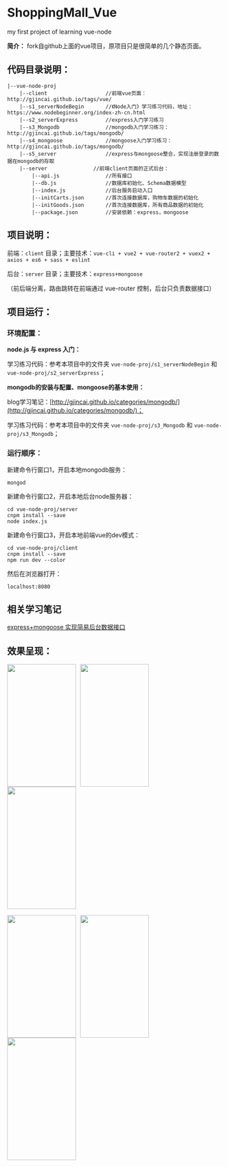# ShoppingMall_Vue
my first project of learning vue-node

**简介：**
fork自github上面的vue项目，原项目只是很简单的几个静态页面。

## 代码目录说明：

```
|--vue-node-proj
    |--client                   //前端vue页面：http://gjincai.github.io/tags/vue/
    |--s1_serverNodeBegin       //《Node入门》学习练习代码，地址：https://www.nodebeginner.org/index-zh-cn.html
    |--s2_serverExpress         //express入门学习练习
    |--s3_Mongodb               //mongodb入门学习练习：http://gjincai.github.io/tags/mongodb/
    |--s4_mongoose              //mongoose入门学习练习：http://gjincai.github.io/tags/mongodb/
    |--s5_server                //express与mongoose整合，实现注册登录的数据在mongodb的存取
    |--server               //前端client页面的正式后台：
        |--api.js               //所有接口
        |--db.js                //数据库初始化、Schema数据模型
        |--index.js             //后台服务启动入口
        |--initCarts.json       //首次连接数据库，购物车数据的初始化
        |--initGoods.json       //首次连接数据库，所有商品数据的初始化
        |--package.json         //安装依赖：express，mongoose
```

## 项目说明：

前端：`client` 目录；主要技术：`vue-cli + vue2 + vue-router2 + vuex2 + axios + es6 + sass + eslint`

后台：`server` 目录；主要技术：`express+mongoose`

（前后端分离，路由跳转在前端通过 vue-router 控制，后台只负责数据接口）

## 项目运行：
### 环境配置：
**node.js 与 express 入门：**

学习练习代码：参考本项目中的文件夹 `vue-node-proj/s1_serverNodeBegin` 和 `vue-node-proj/s2_serverExpress`；

**mongodb的安装与配置、mongoose的基本使用：**

blog学习笔记：[http://gjincai.github.io/categories/mongodb/](http://gjincai.github.io/categories/mongodb/)；

学习练习代码：参考本项目中的文件夹 `vue-node-proj/s3_Mongodb` 和 `vue-node-proj/s3_Mongodb`；

### 运行顺序：

新建命令行窗口1，开启本地mongodb服务：

```
mongod
```

新建命令行窗口2，开启本地后台node服务器：

```
cd vue-node-proj/server
cnpm install --save
node index.js
```

新建命令行窗口3，开启本地前端vue的dev模式：

```
cd vue-node-proj/client
cnpm install --save
npm run dev --color
```

然后在浏览器打开：

```
localhost:8080
```

## 相关学习笔记
[express+mongoose 实现简易后台数据接口](http://gjincai.github.io/2017/07/26/express-mongoose-%E5%AE%9E%E7%8E%B0%E7%AE%80%E6%98%93%E5%90%8E%E5%8F%B0%E6%95%B0%E6%8D%AE%E6%8E%A5%E5%8F%A3/)

## 效果呈现：

<img src="http://ohe5avf3y.bkt.clouddn.com/pro/vue-node/vue-node-proj/pro-vue-node-show1.jpeg" width="160px" height="285px" style="display:inline-block;margin-right:10px" /><img src="http://ohe5avf3y.bkt.clouddn.com/pro/vue-node/vue-node-proj/pro-vue-node-show2.jpeg" width="160px" height="285px" style="display:inline-block;margin-right:10px" /><img src="http://ohe5avf3y.bkt.clouddn.com/pro/vue-node/vue-node-proj/pro-vue-node-show3.jpeg" width="160px" height="285px" style="display:inline-block;margin-right:10px" />

<img src="http://ohe5avf3y.bkt.clouddn.com/pro/vue-node/vue-node-proj/pro-vue-node-show4.jpeg" width="160px" height="285px" style="display:inline-block;margin-right:10px" /><img src="http://ohe5avf3y.bkt.clouddn.com/pro/vue-node/vue-node-proj/pro-vue-node-show5.jpeg" width="160px" height="285px" style="display:inline-block;margin-right:10px" /><img src="http://ohe5avf3y.bkt.clouddn.com/pro/vue-node/vue-node-proj/pro-vue-node-show6.jpeg" width="160px" height="285px" style="display:inline-block;margin-right:10px" />

